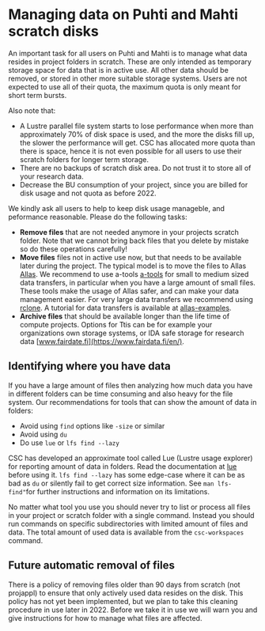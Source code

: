 # Managing data on Puhti and Mahti scratch disks

An important task for all users on Puhti and Mahti is to manage what data resides in project folders in scratch. These are only intended as temporary storage space for data that is in active use. All other data should be removed, or stored in other more suitable storage systems. Users are not expected to use all of their quota, the maximum quota is only meant for short term bursts. 

Also note that:
 * A Lustre parallel file system starts to lose performance when more than approximately 70% of disk space is used, and the more the disks fill up, the slower the performance will get. CSC has allocated more quota than there is space, hence it is not even possible for all users to use their scratch folders for longer term storage. 
 *  There are no backups of scratch disk area. Do not trust it to store all of your research data.
 *  Decrease the BU consumption of your project, since you are billed for disk usage and not quota as before 2022. 

We kindly ask all users to help to keep disk usage manageble, and peformance reasonable. Please do the following tasks:

* **Remove files** that are not needed anymore in your projects scratch folder. Note that we cannot bring back files that you delete by mistake so do these operations carefully!
* **Move files** files not in active use now, but that needs to be available later during the project. The typical model is to move the files to Allas 
[Allas](../../data/Allas/index.md). We recommend to use a-tools [a-tools](../../data/Allas/using_allas/a_commands.md) for small to medium sized data transfers, in particular when you have a large amount of small files.  These tools make the usage of Allas safer, and can make your data management easier. For very large data transfers we recommend using [rclone](../../data/Allas/using_allas/rclone.md). A tutorial for data transfers is available at  [allas-examples](../../data/Allas/allas-examples.md).
* **Archive files** that should be available longer than the life time of compute projects. Options for Ttis can be for example your organizations own storage systems, or IDA safe storage for research data [www.fairdate.fi](https://www.fairdata.fi/en/).


## Identifying where you have data

If you have a large amount of files then analyzing how much data you have in different folders can be time consuming and also heavy for the file system. Our recommendations for tools that can show the amount of data in folders:

* Avoid using `find` options like `-size` or similar
* Avoid using `du`
* Do use `lue` or `lfs find --lazy`

CSC has developed an approximate tool called Lue (Lustre usage explorer) for reporting amount of data in folders. Read the documentation at [lue](../../support/tutorials/lue.md)  before using it. `lfs find --lazy` has some edge-case where it can be as bad as `du` or silently fail to get correct size information. See `man lfs-find"`for further instructions and information on its limitations.

No matter what tool you use you should never try to list or process all files in your project or scratch folder with a single command. Instead you should run commands on specific subdirectories with limited amount of files and data. The total amount of used data is available from the `csc-workspaces` command.

## Future automatic removal of files

There is a policy of removing files older than 90 days from scratch (not projappl) to ensure that only actively used data resides on the disk. This policy has not yet been implemented, but we plan to take this cleaning procedure in use later in 2022. Before we take it in use we will warn you and give instructions for how to manage what files are affected.



